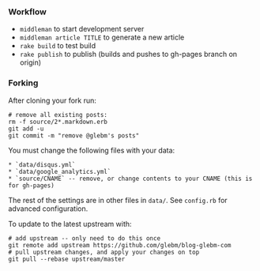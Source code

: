 ### Workflow

* `middleman` to start development server
* `middleman article TITLE` to generate a new article
* `rake build` to test build
* `rake publish` to publish (builds and pushes to gh-pages branch on origin)

### Forking 

After cloning your fork run:

    # remove all existing posts:
    rm -f source/2*.markdown.erb 
    git add -u
    git commit -m "remove @glebm's posts"
    
You must change the following files with your data:

    * `data/disqus.yml` 
    * `data/google_analytics.yml`
    * `source/CNAME` -- remove, or change contents to your CNAME (this is for gh-pages)

The rest of the settings are in other files in `data/`. See `config.rb` for advanced configuration.
  
To update to the latest upstream with:
  
    # add upstream -- only need to do this once 
    git remote add upstream https://github.com/glebm/blog-glebm-com
    # pull upstream changes, and apply your changes on top
    git pull --rebase upstream/master
